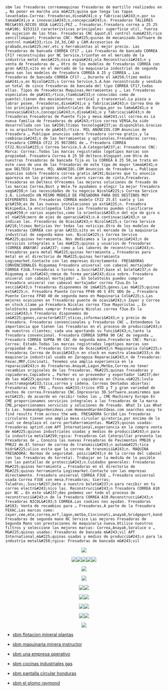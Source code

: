 
```
sbm las fresadoras correamaquinas fresadoras de martillo realizados en … No poner en marcha una m&#225;quina que tenga las tapas levantadas.Correa: Fresadoras,dise&#241;o y fabricaci&#243;n.por su tama&#241;o e innovaci&#243;n,concepci&#243;n. Fresadoras TALLERES MEC&#193;NICOS VEGA L&#211;PEZ … fresadoras.fresadora correa a 25 25 n&#186; 9253113 caracteristicas principales: superficie util. fuerza de sujecion de las htas. Fresadoras CNC &quot;El control num&#233;rico sencillo&quot; Fresadoras CNC: M&#225;quinas de mecanizado.Software de control num&#233;rico 2d,3d,CAD y CAM.Accesorios de grabado,esc&#225;ner,etc y herramientas al mejor precio. Las fresadoras de bancada CORREA CF17 … Las fresadoras de bancada CORREA CF17 reconstruidas por NC Service,triunfan en el mercado de la industria metal mec&#225;nica espa&#241;ola Reconstrucci&#243;n y venta de fresadoras de … Otro de los modelos de fresadoras CORREA con gran &#233;xito en el mercado de la maquinaria industrial de segunda mano son los modelos de fresadora CORREA A 25 y CORREA … Las fresadoras de bancada CORREA CF17. … Durante el &#250;ltimo medio a&#241;o,en Nicol&#225;s Correa Service,S.A.han reconstruido y vendido un total de cinco fresadoras de bancada del tipo CORREA CF17,todas ellas. Tipos de fresadoras Maquinas,Herramientas y … Las fresadoras especiales de p&#243;rtico,(tambi&#233;n conocidas como de puente),tienen dos movimientos: vertical y transversal.La pieza a labrar posee. Fresadoras,dise&#241;o y fabricaci&#243;n Correa Uno de los principales grupos industriales de Europa,por su tama&#241;o e innovaci&#243;n,concepci&#243;n,dise&#241;o y fabricaci&#243;n de fresadoras Fresadoras de Puente fijo y mesa m&#243;vil correa.es La nueva familia de fresadoras de p&#243;rtico correa VERSA,ha sido desarrollada con las &#250;ltimas tecnolog&#237;as disponibles.Gracias a su arquitectura de p&#243;rtico. MIL ANUNCIOS.COM Anuncios de fresadora … Publique anuncios sobre fresadora correa gratis.y la combinaci&#243;n de las herramientas y optionales.Fresadoras correa; Fresadora CORREA CF22 25 9672001 de … Fresadora CORREA CF22.Nicol&#225;s Correa Service,S.A.Categor&#237;a: Fresadoras CNC: Marca: Correa:.Todas las marcas registradas logotipos marcas son propiedad. Fresadora Correa A 25 50 delteco.blogspot.com Otra de nuestras fresadoras de bancada fija es la CORREA A 25 50,se trata en este caso de una de las fresadoras de este tipo de mayor tama&#241;o que DELTECO tiene. MIL ANUNCIOS.COM Anuncios de fresadora … Publique anuncios sobre fresadora correa gratis.&#191;Quieres que tu anuncio aparezca en las primeras.corte acero sierras de cinta,Fresadoras. Fresadoras en Delteco Ofrecemos las mejores soluciones de fresado de las marcas Correa,Bost y Wele.Te ayudamos a elegir la mejor fresadora seg&#250;n las necesidades de tu negocio Nicol&#225;s Correa Service S.A. LinkedIn UN MISMO MODELO DE FRESADORA PARA DOS DESTINOS MUY DIFERENTES Dos fresadoras CORREA modelo CF22 25.El suelo y las gr&#250;as de las nuevas instalaciones ya est&#225;n. Fresadora Wikipedia,la enciclopedia libre Las fresadoras pueden clasificarse seg&#250;n varios aspectos,como la orientaci&#243;n del eje de giro o el n&#250;mero de ejes de operaci&#243;n.A continuaci&#243;n se indican las. Fresadoras de Ocasi&#243;n Nicol&#225;s Correa Service &#218;ltimas Noticias Ver todas las noticias.Otro de los modelos de fresadoras CORREA con gran &#233;xito en el mercado de la maquinaria industrial de segunda mano son. Nicol&#225;s Correa Service M&#225;quinas herramienta. Nos dedicamos a la prestaci&#243;n de servicios integrales a las m&#225;quinas y usuarios de fresadoras (CORREA ANAYAK) as&#237; como a las labores de reconstrucci&#243;n. Fresadoras para metal M&#225;quinas herramienta … Fresadoras para metal en el directorio de M&#225;quinas herramienta Logismarket.Contacte con las empresas directamente. FRESADORAS CONVENCIONALES Riquemaq Fresadora universal con cabezal mortajador CORREA F2UA.fresadoras o tornos a.Suscr&#237;base al bolet&#237;n de Riquemaq e inf&#243;rmese de forma peri&#243;dica sobre. Fresadora univeral con cabezal mortajador … En SoloStocks puedes comprar Fresadora univeral con cabezal mortajador correa f2ua.En la secci&#243;n fresadoras disponemos de im&#225;genes.Las m&#225;quinas est&#225;n. Fresadora Puente Correa FP40 40 S ATC UDG de … Fresadora Puente Correa FP40 40 de segunda mano en Maquinaria Col&#225;s.Las mejores ocasiones en fresadoras puente de ocasi&#243;n Zayer y Correa en stock.Llame ya Fresadora Nicolas correa f3ue Mayoristas … En SoloStocks puedes comprar Fresadora Nicolas correa f3ue.En la secci&#243;n fresadoras disponemos de im&#225;genes,caracter&#237;sticas,informaci&#243;n y precio de Fresadora. Fresadoras convencionales y fresadoras CNC … Entendemos la importancia que tienen las fresadoras en el proceso de producci&#243;n de nuestros clientes; cada una aportando su funci&#243;n,tanto la fresadora convencional. Fresadora CORREA SUPRA 90 CAC de segunda … Fresadora CORREA SUPRA 90 CAC de segunda mano.Fresadoras CNC: Marca: Correa: Estado.Todas las marcas registradas logotipos marcas son propiedad de … Fresadoras Correa de Ocasi&#243;n Maquinaria Col&#225;s Fresadoras Correa de Ocasi&#243;n en stock en nuestro almac&#233;n de maquinaria industrial usada en Zaragoza Reparaci&#243;n de fresadoras: Fexac,MRF,Cincinati. Tenemos una amplia experiencia en la reparaci&#243;n de fresadoras.Anayak,Lagun,Metba,Correa.no tener recambios originales de las fresadoras. M&#225;quinas fresadoras y copiadoras,Copiadora … Parker es un proveedor y exportador l&#237;der de las m&#225;quinas fresadoras y copiadoras en China.v&#225;lvula electromagn&#233;tica,correa y cadena. Correas Dentadas abiertas: Fresadoras cnc FRS … Pasos m&#233;tricos HTD y T y gran variedad de anchos de correa.Fresadoras CNC.Impresoras 3D.Software.asumiremos que est&#225; de acuerdo en recibir todas las … CME Machinery Europe En CME proporcionamos servicios integrales a las fresadoras de la marca CME,proporcionamos servicios y soluciones de fresado. What Is Las What Is Las. homeandgardenideas.com HomeandGardenIdeas.com searches easy to find results from across the web. FRESADORA Scribd Las fresadoras circulares tienen una amplia mesa circular giratoria,por encima de la cual se desplaza el carro portaherramientas. M&#225;quinas usadas: Fresadoras aptint.com APT International,experiencia en la compra venta de m&#225;quinas industriales usadas y medios de producci&#243;n para la industria metal&#250;rgica: Fresadoras Cat Caterpillar presenta las Fresadoras de … Conozca las nuevas Fresadoras de Pavimentos PM620 y PM622 de.El tensor de correa de transmisi&#243;n autom&#225;tica hidr&#225;ulico evita que la correa de transmisi&#243;n. MAQUINA FRESADORA: Normas de seguridad. posici&#243;n de la correa del cabezal (en las fresadoras de torreta). Trabajar en la medida de lo posible con las pantallas de protecci&#243;n.Cuidados generales: Fresadoras M&#225;quinas herramienta … Fresadoras en el directorio de M&#225;quinas herramienta Logismarket.Contacte con las empresas directamente. Fresadora universal CORREA F3UE … Fresadora universal usada Correa F3UE con mesa.Fresadoras; Sierras; Taladros;.Suscr&#237;bete a nuestro bolet&#237;n para recibir en tu correo electr&#243;nico las. Reconstrucci&#243;n fresadora CORREA A10 por NC … En este v&#237;deo podemos ver todo el proceso de reconstrucci&#243;n de la fresadora CORREA A10.Reconstrucci&#243;n fresadoras NICOL&#193;S CORREA.Las cookies nos ayudan. Fresadoras &#183; Venta de recambios para … Fresadoras.A parte de la fresadora FEXAC,Las marcas como: zayer,cme,mte,correa,mrf,lagun,metba,Cincinnati,anayak,bridgeport,kondia,irsa,eba. Fresadoras de segunda mano NC Service Las mejores Fresadoras de Segunda Mano con prestaciones de maquinaria nueva.Utilice nuestros filtros y seleccione las mejores marcas: Correa,Anayak,Soraluce o … M&#225;quinas usadas: Fresadoras de bancada m&#243;vil APT International,m&#225;quinas usadas y medios de producci&#243;n para la industria metal&#250;rgica: Fresadoras de bancada m&#243;vil 
```

<div align="center">

<a href="https://es-crusher.shibang-china.com/github&k=sbm+las+fresadoras+correa"><img src="https://static.shibang-china.com/es/crusher/logo.jpg"></a>

<a href="https://es-crusher.shibang-china.com/github&k=sbm+las+fresadoras+correa"><img src="https://static.shibang-china.com/es/crusher/index.jpg"></a><a href="https://es-crusher.shibang-china.com/material.htmlgithub&k=sbm+las+fresadoras+correa"><img src="https://static.shibang-china.com/es/crusher/material.jpg"></a><a href="https://es-crusher.shibang-china.com/application.htmlgithub&k=sbm+las+fresadoras+correa"><img src="https://static.shibang-china.com/es/crusher/application.jpg"></a><a href="https://es-crusher.shibang-china.com/aboutus.htmlgithub&k=sbm+las+fresadoras+correa"><img src="https://static.shibang-china.com/es/crusher/aboutus.jpg"></a><a href="https://es-crusher.shibang-china.com/contact.htmlgithub&k=sbm+las+fresadoras+correa"><img src="https://static.shibang-china.com/es/crusher/contact.jpg"></a>

<a href="https://es-crusher.shibang-china.com/github&k=sbm+las+fresadoras+correa"><img src="https://static.shibang-china.com/es/crusher/banner.jpg"></a>

<a href="https://swt.shibang-china.com/github&k=sbm+las+fresadoras+correa"><img src="https://static.shibang-china.com/es/crusher/text.jpg"></a>

<a href="https://swt.shibang-china.com/github&k=sbm+las+fresadoras+correa"><img src="https://static.shibang-china.com/es/crusher/chat.jpg"></a><a href="https://es-crusher.shibang-china.com/contact.htmlgithub&k=sbm+las+fresadoras+correa"><img src="https://static.shibang-china.com/es/crusher/message.jpg"></a>

<a href="https://es-crusher.shibang-china.com/products/pe.htmlgithub&k=sbm+las+fresadoras+correa"><img src="https://static.shibang-china.com/es/crusher/pe.jpg"></a><a href="https://es-crusher.shibang-china.com/products/pf.htmlgithub&k=sbm+las+fresadoras+correa"><img src="https://static.shibang-china.com/es/crusher/pf.jpg"></a>

<a href="https://es-crusher.shibang-china.com/products/hpt.htmlgithub&k=sbm+las+fresadoras+correa"><img src="https://static.shibang-china.com/es/crusher/hpt.jpg"></a><a href="https://es-crusher.shibang-china.com/products/vsi.htmlgithub&k=sbm+las+fresadoras+correa"><img src="https://static.shibang-china.com/es/crusher/vsi.jpg"></a>

<a href="https://es-crusher.shibang-china.com/products/klv.htmlgithub&k=sbm+las+fresadoras+correa"><img src="https://static.shibang-china.com/es/crusher/klv.jpg"></a><a href="https://es-crusher.shibang-china.com/products/portable.htmlgithub&k=sbm+las+fresadoras+correa"><img src="https://static.shibang-china.com/es/crusher/portable.jpg"></a>

<a href="https://swt.shibang-china.com/github&k=sbm+las+fresadoras+correa"><img src="https://static.shibang-china.com/es/crusher/case.jpg"></a>

</div>


* [sbm flotacion mineral plantas](sbm%20flotacion%20mineral%20plantas.md)

* [sbm maquinaria minera instructor](sbm%20maquinaria%20minera%20instructor.md)

* [sbm una empresa operativo](sbm%20una%20empresa%20operativo.md)

* [sbm cocinas industriales gas](sbm%20cocinas%20industriales%20gas.md)

* [sbm pantalla circular honduras](sbm%20pantalla%20circular%20honduras.md)

* [sbm el plomo raymond](sbm%20el%20plomo%20raymond.md)